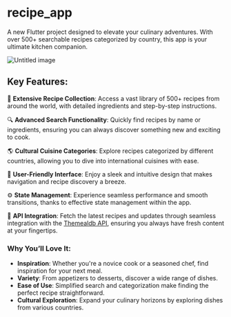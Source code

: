 # recipe_app

A new Flutter project designed to elevate your culinary adventures. With over 500+ searchable recipes categorized by country, this app is your ultimate kitchen companion.


![Untitled image](https://github.com/isurubandara1/CODSOFT/assets/111081151/d1ea4b25-6985-45ea-9583-9f2ec41b11e5)


## Key Features:
🍲 **Extensive Recipe Collection**: Access a vast library of 500+ recipes from around the world, with detailed ingredients and step-by-step instructions.

🔍 **Advanced Search Functionality**: Quickly find recipes by name or ingredients, ensuring you can always discover something new and exciting to cook.

🌎 **Cultural Cuisine Categories**: Explore recipes categorized by different countries, allowing you to dive into international cuisines with ease.

📱 **User-Friendly Interface**: Enjoy a sleek and intuitive design that makes navigation and recipe discovery a breeze.

⚙️ **State Management**: Experience seamless performance and smooth transitions, thanks to effective state management within the app.

📡 **API Integration**: Fetch the latest recipes and updates through seamless integration with the [Themealdb API](https://www.themealdb.com/), ensuring you always have fresh content at your fingertips.

### Why You’ll Love It:
- **Inspiration**: Whether you're a novice cook or a seasoned chef, find inspiration for your next meal.
- **Variety**: From appetizers to desserts, discover a wide range of dishes.
- **Ease of Use**: Simplified search and categorization make finding the perfect recipe straightforward.
- **Cultural Exploration**: Expand your culinary horizons by exploring dishes from various countries.


